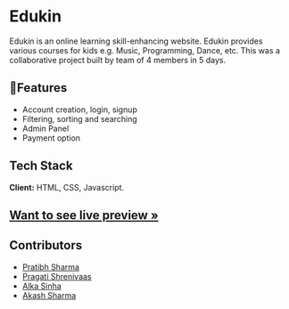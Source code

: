 #             Edukin 
 Edukin is an online learning skill-enhancing website. Edukin provides various courses for kids e.g. Music, Programming, Dance, etc. This was a collaborative project built by team of 4 members in 5 days.




## 🚀Features

- Account creation, login, signup
- Filtering, sorting and searching
- Admin Panel
- Payment option


## Tech Stack

**Client:** HTML, CSS, Javascript.




## [Want to see live preview »](https://gleaming-rabanadas-c8636b.netlify.app/index.html)




## Contributors

- [Pratibh Sharma](https://github.com/pratibh98)
- [Pragati Shrenivaas](https://github.com/pratibh98)
- [Alka Sinha](https://github.com/AlkaSinha5)
- [Akash Sharma](https://github.com/ak8459)

